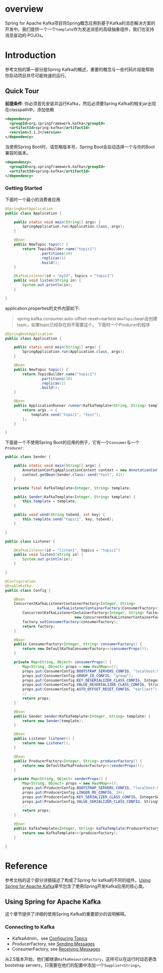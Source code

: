 # overview
Spring for Apache Kafka项目将Spring概念应用到基于Kafka的消息解决方案的开发中。我们提供一个一个`template`作为发送消息的高级抽象组件，我们也支持消息驱动的·POJOs。
# Introduction
参考文档的第一部分是Spring Kafka的概述，重要的概念与一些代码片段能帮助你启动项目并尽可能快速的运行。
## Quick Tour
**前提条件**: 你必须首先安装并运行Kafka，然后必须要Spring Kafka的相关jar出现在classpath中，添加依赖
```xml
<dependency>
  <groupId>org.springframework.kafka</groupId>
  <artifactId>spring-kafka</artifactId>
  <version>3.1.2</version>
</dependency>
```
当使用Spring Boot时，请忽略版本号，Spring Boot会自动选择一个与你的Boot兼容的版本。
```xml
<dependency>
  <groupId>org.springframework.kafka</groupId>
  <artifactId>spring-kafka</artifactId>
</dependency>
```
### Getting Started
下面时一个最小的消费者应用
```java
@SpringBootApplication
public class Application {

    public static void main(String[] args) {
        SpringApplication.run(Application.class, args);
    }

    @Bean
    public NewTopic topic() {
        return TopicBuilder.name("topic1")
                .partitions(10)
                .replicas(1)
                .build();
    }

    @KafkaListener(id = "myId", topics = "topic1")
    public void listen(String in) {
        System.out.println(in);
    }

}
```
application.properties的文件内容如下:
>spring.kafka.consumer.auto-offset-reset=earliest
`NewTopic`bean会创建topic，如果topic已经存在则不需要这个。
下面时一个Producer的程序
```java
@SpringBootApplication
public class Application {

    public static void main(String[] args) {
        SpringApplication.run(Application.class, args);
    }

    @Bean
    public NewTopic topic() {
        return TopicBuilder.name("topic1")
                .partitions(10)
                .replicas(1)
                .build();
    }

    @Bean
    public ApplicationRunner runner(KafkaTemplate<String, String> template) {
        return args -> {
            template.send("topic1", "test");
        };
    }

}
```
下面是一个不使用Spring Boot的应用的例子，它有一个`Consumer`与一个`Producer`:
```java
public class Sender {

    public static void main(String[] args) {
        AnnotationConfigApplicationContext context = new AnnotationConfigApplicationContext(Config.class);
        context.getBean(Sender.class).send("test", 42);
    }

    private final KafkaTemplate<Integer, String> template;

    public Sender(KafkaTemplate<Integer, String> template) {
        this.template = template;
    }

    public void send(String toSend, int key) {
        this.template.send("topic1", key, toSend);
    }

}

public class Listener {

    @KafkaListener(id = "listen1", topics = "topic1")
    public void listen1(String in) {
        System.out.println(in);
    }

}

@Configuration
@EnableKafka
public class Config {

    @Bean
    ConcurrentKafkaListenerContainerFactory<Integer, String>
                        kafkaListenerContainerFactory(ConsumerFactory<Integer, String> consumerFactory) {
        ConcurrentKafkaListenerContainerFactory<Integer, String> factory =
                                new ConcurrentKafkaListenerContainerFactory<>();
        factory.setConsumerFactory(consumerFactory);
        return factory;
    }

    @Bean
    public ConsumerFactory<Integer, String> consumerFactory() {
        return new DefaultKafkaConsumerFactory<>(consumerProps());
    }

    private Map<String, Object> consumerProps() {
        Map<String, Object> props = new HashMap<>();
        props.put(ConsumerConfig.BOOTSTRAP_SERVERS_CONFIG, "localhost:9092");
        props.put(ConsumerConfig.GROUP_ID_CONFIG, "group");
        props.put(ConsumerConfig.KEY_DESERIALIZER_CLASS_CONFIG, IntegerDeserializer.class);
        props.put(ConsumerConfig.VALUE_DESERIALIZER_CLASS_CONFIG, StringDeserializer.class);
        props.put(ConsumerConfig.AUTO_OFFSET_RESET_CONFIG, "earliest");
        // ...
        return props;
    }

    @Bean
    public Sender sender(KafkaTemplate<Integer, String> template) {
        return new Sender(template);
    }

    @Bean
    public Listener listener() {
        return new Listener();
    }

    @Bean
    public ProducerFactory<Integer, String> producerFactory() {
        return new DefaultKafkaProducerFactory<>(senderProps());
    }

    private Map<String, Object> senderProps() {
        Map<String, Object> props = new HashMap<>();
        props.put(ProducerConfig.BOOTSTRAP_SERVERS_CONFIG, "localhost:9092");
        props.put(ProducerConfig.LINGER_MS_CONFIG, 10);
        props.put(ProducerConfig.KEY_SERIALIZER_CLASS_CONFIG, IntegerSerializer.class);
        props.put(ProducerConfig.VALUE_SERIALIZER_CLASS_CONFIG, StringSerializer.class);
        //...
        return props;
    }

    @Bean
    public KafkaTemplate<Integer, String> kafkaTemplate(ProducerFactory<Integer, String> producerFactory) {
        return new KafkaTemplate<>(producerFactory);
    }

}
```
# Reference
参考文档的这个部分详细描述了构成了Spring for kafka的不同的组件。[Using Spring for Apache Kafka](https://docs.spring.io/spring-kafka/reference/kafka.html)章节包含了使用Spring开发Kafka应用的核心类。
## Using Spring for Apache Kafka
这个章节提供了详细的使用Spring Kafka的重要部分的说明解释。
### Connecting to Kafka
- KafkaAdmin，see [Configuring Topics](https://docs.spring.io/spring-kafka/reference/kafka/configuring-topics.html)
- ProducerFactory, see [Sending Messages](https://docs.spring.io/spring-kafka/reference/kafka/sending-messages.html)
- ConsumerFactory, see [Receiving Messages](https://docs.spring.io/spring-kafka/reference/kafka/receiving-messages.html)

从2.5版本开始，他们都继承`KafkaResourceFactory`，这样可以在运行时动态更改bootstrap servers，只需要在他们的配置中添加一个`Supplier<String>`。